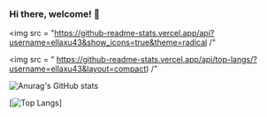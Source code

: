 ### Hi there, welcome! 👋

<img src = "https://github-readme-stats.vercel.app/api?username=ellaxu43&show_icons=true&theme=radical /"

<img src = " https://github-readme-stats.vercel.app/api/top-langs/?username=ellaxu43&layout=compact) /"



![Anurag's GitHub stats](https://github-readme-stats.vercel.app/api?username=ellaxu43&show_icons=true&theme=radical)

[![Top Langs](https://github-readme-stats.vercel.app/api/top-langs/?username=ellaxu43&layout=compact)]
